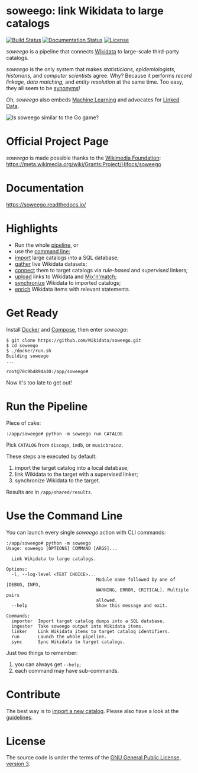 # soweego: link Wikidata to large catalogs
[![Build Status](https://travis-ci.com/Wikidata/soweego.svg?branch=master)](https://travis-ci.com/Wikidata/soweego)
[![Documentation Status](https://readthedocs.org/projects/soweego/badge/?version=latest)](https://soweego.readthedocs.io/en/latest/?badge=latest)
[![License](https://img.shields.io/github/license/Wikidata/soweego.svg)](https://www.gnu.org/licenses/gpl-3.0.html)

*soweego* is a pipeline that connects [Wikidata](https://wikidata.org/) to large-scale third-party catalogs.

*soweego* is the only system that makes *statisticians, epidemiologists, historians,* and *computer scientists* agree.
Why? Because it performs *record linkage, data matching,* and *entity resolution* at the same time.
Too easy, they all seem to be [synonyms](https://en.wikipedia.org/wiki/Record_linkage#Naming_conventions)!

Oh, *soweego* also embeds [Machine Learning](https://en.wikipedia.org/wiki/Machine_learning) and advocates for [Linked Data](https://en.wikipedia.org/wiki/Linked_data).

![Is soweego similar to the Go game?](https://upload.wikimedia.org/wikipedia/commons/9/96/Crosscut.jpg)

# Official Project Page
*soweego* is made possible thanks to the [Wikimedia Foundation](https://wikimediafoundation.org/):
https://meta.wikimedia.org/wiki/Grants:Project/Hjfocs/soweego

# Documentation
https://soweego.readthedocs.io/

# Highlights
- Run the whole [pipeline](#run-the-pipeline), or
- use the [command line](#use-the-command-line);
- [import](https://soweego.readthedocs.io/en/latest/importer.html) large catalogs into a SQL database;
- [gather](https://soweego.readthedocs.io/en/latest/wikidata.html) live Wikidata datasets;
- [connect](https://soweego.readthedocs.io/en/latest/linker.html) them to target catalogs via *rule-based* and *supervised* linkers;
- [upload](https://soweego.readthedocs.io/en/latest/ingester.html) links to Wikidata and [Mix'n'match](https://tools.wmflabs.org/mix-n-match/);
- [synchronize](https://soweego.readthedocs.io/en/latest/validator.html#module-soweego.validator.checks) Wikidata to imported catalogs;
- [enrich](https://soweego.readthedocs.io/en/latest/validator.html#module-soweego.validator.enrichment) Wikidata items with relevant statements.

# Get Ready
Install [Docker](https://docs.docker.com/install/) and [Compose](https://docs.docker.com/compose/install/), then enter *soweego*:

```
$ git clone https://github.com/Wikidata/soweego.git
$ cd soweego
$ ./docker/run.sh
Building soweego
...

root@70c9b4894a30:/app/soweego#
```

Now it's too late to get out!

# Run the Pipeline
Piece of cake:

```
:/app/soweego# python -m soweego run CATALOG
```

Pick `CATALOG` from `discogs`, `imdb`, or `musicbrainz`.

These steps are executed by default:
1. import the target catalog into a local database;
2. link Wikidata to the target with a supervised linker;
3. synchronize Wikidata to the target.

Results are in `/app/shared/results`.

# Use the Command Line
You can launch every single *soweego* action with CLI commands:

```
:/app/soweego# python -m soweego
Usage: soweego [OPTIONS] COMMAND [ARGS]...

  Link Wikidata to large catalogs.

Options:
  -l, --log-level <TEXT CHOICE>...
                                  Module name followed by one of [DEBUG, INFO,
                                  WARNING, ERROR, CRITICAL]. Multiple pairs
                                  allowed.
  --help                          Show this message and exit.

Commands:
  importer  Import target catalog dumps into a SQL database.
  ingester  Take soweego output into Wikidata items.
  linker    Link Wikidata items to target catalog identifiers.
  run       Launch the whole pipeline.
  sync      Sync Wikidata to target catalogs.
```

Just two things to remember:
1. you can always get `--help`;
2. each command may have sub-commands.

# Contribute
The best way is to [import a new catalog](https://soweego.readthedocs.io/new_catalog.html).
Please also have a look at the [guidelines](CONTRIBUTING.md).

# License
The source code is under the terms of the [GNU General Public License, version 3](https://www.gnu.org/licenses/gpl.html).
